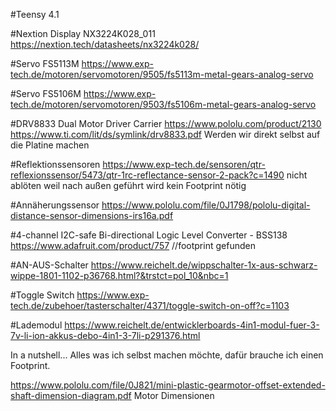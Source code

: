 #Teensy 4.1

#Nextion Display
NX3224K028_011
https://nextion.tech/datasheets/nx3224k028/

#Servo FS5113M
https://www.exp-tech.de/motoren/servomotoren/9505/fs5113m-metal-gears-analog-servo

#Servo FS5106M
https://www.exp-tech.de/motoren/servomotoren/9503/fs5106m-metal-gears-analog-servo

#DRV8833 Dual Motor Driver Carrier
https://www.pololu.com/product/2130
https://www.ti.com/lit/ds/symlink/drv8833.pdf
Werden wir direkt selbst auf die Platine machen

#Reflektionssensoren
https://www.exp-tech.de/sensoren/qtr-reflexionssensor/5473/qtr-1rc-reflectance-sensor-2-pack?c=1490
nicht ablöten weil nach außen geführt wird
kein Footprint nötig

#Annäherungssensor
https://www.pololu.com/file/0J1798/pololu-digital-distance-sensor-dimensions-irs16a.pdf

#4-channel I2C-safe Bi-directional Logic Level Converter - BSS138
https://www.adafruit.com/product/757
//footprint gefunden

#AN-AUS-Schalter
https://www.reichelt.de/wippschalter-1x-aus-schwarz-wippe-1801-1102-p36768.html?&trstct=pol_10&nbc=1

#Toggle Switch
https://www.exp-tech.de/zubehoer/tasterschalter/4371/toggle-switch-on-off?c=1103

#Lademodul
https://www.reichelt.de/entwicklerboards-4in1-modul-fuer-3-7v-li-ion-akkus-debo-4in1-3-7li-p291376.html

In a nutshell... Alles was ich selbst machen möchte, dafür brauche ich einen Footprint. 

https://www.pololu.com/file/0J821/mini-plastic-gearmotor-offset-extended-shaft-dimension-diagram.pdf
Motor Dimensionen
